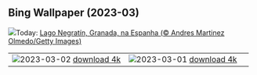 ## Bing Wallpaper (2023-03)
![](https://www.bing.com/th?id=OHR.NegratinSpain_PT-BR1249920654_UHD.jpg&w=1000)Today: [Lago Negratín, Granada, na Espanha (© Andres Martinez Olmedo/Getty Images)](https://www.bing.com/th?id=OHR.NegratinSpain_PT-BR1249920654_UHD.jpg)

|      |      |      |
| :----: | :----: | :----: |
|![](https://www.bing.com/th?id=OHR.LuebeckCityGate_PT-BR1795689209_UHD.jpg&pid=hp&w=384&h=216&rs=1&c=4)2023-03-02 [download 4k](https://www.bing.com/th?id=OHR.LuebeckCityGate_PT-BR1795689209_UHD.jpg)|![](https://www.bing.com/th?id=OHR.AtraniAmalfi_PT-BR0850219257_UHD.jpg&pid=hp&w=384&h=216&rs=1&c=4)2023-03-01 [download 4k](https://www.bing.com/th?id=OHR.AtraniAmalfi_PT-BR0850219257_UHD.jpg)|